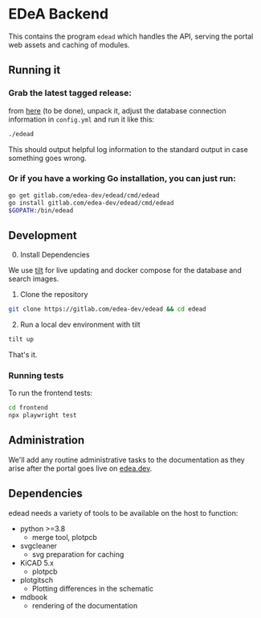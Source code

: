 # EDeA Backend

This contains the program `edead` which handles the API, serving the portal web assets and caching of modules.

## Running it

### Grab the latest tagged release:
 from [here](-/tags) (to be done), unpack it, adjust the database connection information in `config.yml` and run it like this:

```sh
./edead
```

This should output helpful log information to the standard output in case something goes wrong.


### Or if you have a working Go installation, you can just run:

```sh
go get gitlab.com/edea-dev/edead/cmd/edead
go install gitlab.com/edea-dev/edead/cmd/edead
$GOPATH:/bin/edead
```

## Development

0. Install Dependencies

We use [tilt](https://tilt.dev/) for live updating and docker compose for the database and search images.

1. Clone the repository

```sh
git clone https://gitlab.com/edea-dev/edead && cd edead
```

2. Run a local dev environment with tilt

```sh
tilt up
```

That's it.

### Running tests

To run the frontend tests:

```sh
cd frontend
npx playwright test
```

## Administration

We'll add any routine administrative tasks to the documentation as they arise after the portal goes live on [edea.dev](https://edea.dev).

## Dependencies

edead needs a variety of tools to be available on the host to function:

- python >=3.8
  - merge tool, plotpcb
- svgcleaner
  - svg preparation for caching
- KiCAD 5.x
  - plotpcb
- plotgitsch
  - Plotting differences in the schematic
- mdbook
  - rendering of the documentation
